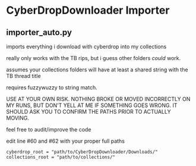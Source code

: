 # CyberDropDownloader Importer

## importer_auto.py

imports everything i download with cyberdrop into my collections

really only works with the TB rips, but i guess other folders *could* work.

assumes your collections folders will have at least a shared string with the TB thread title

requires fuzzywuzzy to string match.

USE AT YOUR OWN RISK. NOTHING BROKE OR MOVED INCORRECTLY ON MY RUNS, BUT DON'T YELL AT ME IF SOMETHING GOES WRONG. IT SHOULD ASK YOU TO CONFIRM THE PATHS PRIOR TO ACTUALLY MOVING.

feel free to audit/improve the code


edit line #60 and #62 with your proper full paths

    cyberdrop_root = "path/to/CyberDropDownloader/Downloads/"
    collections_root = "path/to/collections/"
